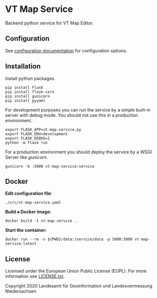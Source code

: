 # VT Map Service

Backend python service for VT Map Editor.

## Configuration

See [configuration documentation](docs/configuration.adoc) for configuration options.

## Installation

Install python packages.

`pip install Flask`\
`pip install flask-cors`\
`pip install gunicorn`\
`pip install pyyaml`

For development purposes you can run the service by a simple built-in server with debug mode. You should not use this in a production environment.

`export FLASK_APP=vt-map-service.py`\
`export FLASK_ENV=development`\
`export FLASK_DEBUG=1`\
`python -m flask run`

For a production environment you should deploy the service by a WSGI Server like _gunicorn_.

`gunicorn -b :5000 vt-map-service:service` 

## Docker

**Edit configuration file**:

`./src/vt-map-service.yaml`

**Build a Docker image:**

`docker build -t vt-map-service .`

**Start the container:**

`docker run --rm -v ${PWD}/data:/service/data -p 5000:5000 vt-map-service:latest`

## License
Licensed under the European Union Public License (EUPL). For more information see [LICENSE.txt](LICENSE.txt).

Copyright 2020 Landesamt für Geoinformation und Landesvermessung Niedersachsen